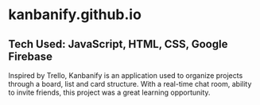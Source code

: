 # kanbanify.github.io
## Tech Used: JavaScript, HTML, CSS, Google Firebase

Inspired by Trello, Kanbanify is an application used to organize projects through a board, list and card structure.
With a real-time chat room, ability to invite friends, this project was a great learning opportunity.
